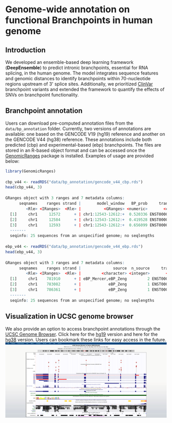 # Genome-wide annotation on functional Branchpoints in human genome

## Introduction
We developed an ensemble-based deep learning framework (**DeepEnsemble**) to predict intronic branchpoints, essential for RNA splicing, in the human genome. The model integrates sequence features and genomic distances to identify branchpoints within 70-nucleotide regions upstream of 3' splice sites. Additionally, we prioritized [ClinVar](https://www.ncbi.nlm.nih.gov/clinvar/intro/) branchpoint variants and extended the framework to quantify the effects of SNVs on branchpoint functionality.

## Branchpoint annotation
Users can download pre-computed annotation files from the `data/bp_annotation` folder. Currently, two versions of annotations are available: one based on the GENCODE V19 (hg19) reference and another on the GENCODE V44 (hg38) reference. These annotations include both predicted (cbp) and experimental-based (ebp) branchpoints. The files are stored in an R-based object format and can be accessed once the [GenomicRanges](https://bioconductor.org/packages/release/bioc/html/GenomicRanges.html) package is installed. Examples of usage are provided below:
```r
library(GenomicRanges)

cbp_v44 <- readRDS("data/bp_annotation/gencode_v44_cbp.rds")
head(cbp_v44, 3)

GRanges object with 3 ranges and 7 metadata columns:
      seqnames    ranges strand |       model_window   BP_prob     transcript_id     tx_type intron_type intron_length          intron_gr
         <Rle> <IRanges>  <Rle> |          <GRanges> <numeric>       <character> <character> <character>     <integer>          <GRanges>
  [1]     chr1     12572      + | chr1:12543-12612:+  0.520336 ENST00000456328.2      lncRNA          U2           385 chr1:12228-12612:+
  [2]     chr1     12584      + | chr1:12543-12612:+  0.419528 ENST00000456328.2      lncRNA          U2           385 chr1:12228-12612:+
  [3]     chr1     12593      + | chr1:12543-12612:+  0.656099 ENST00000456328.2      lncRNA          U2           385 chr1:12228-12612:+
  -------
  seqinfo: 25 sequences from an unspecified genome; no seqlengths

ebp_v44 <- readRDS("data/bp_annotation/gencode_v44_ebp.rds")
head(ebp_v44, 3)

GRanges object with 3 ranges and 7 metadata columns:
      seqnames    ranges strand |              source  n_source     transcript_id     tx_type intron_type intron_length            intron_gr
         <Rle> <IRanges>  <Rle> |         <character> <integer>       <character> <character> <character>     <integer>            <GRanges>
  [1]     chr1    781910      + | eBP_Mercer,eBP_Zeng         2 ENST00000434264.6      lncRNA          U2          2844 chr1:779093-781936:+
  [2]     chr1    783082      + |            eBP_Zeng         1 ENST00000589899.5      lncRNA          U2          1067 chr1:782044-783110:+
  [3]     chr1    786361      + |            eBP_Zeng         1 ENST00000586928.5      lncRNA          U2          1899 chr1:784494-786392:+
  -------
  seqinfo: 25 sequences from an unspecified genome; no seqlengths
```

## Visualization in UCSC genome browser 
We also provide an option to access branchpoint annotations through the [UCSC Genome Browser](https://genome.ucsc.edu/). 
Click here for the [hg19](https://genome.ucsc.edu/s/yzhong/hg19_ebp_cbp) version and here for the [hg38](https://genome.ucsc.edu/s/yzhong/hg38_ebp_cbp) version. Users can bookmark these links for easy access in the future.
![Example Image](demo/ucsc_demo.png)
